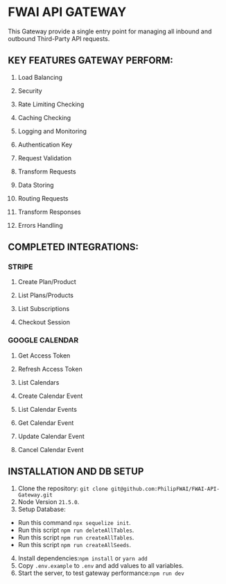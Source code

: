 # FWAI API GATEWAY

This Gateway provide a single entry point for managing all inbound and outbound Third-Party API requests.

## KEY FEATURES GATEWAY PERFORM:

1. Load Balancing

2. Security

3. Rate Limiting Checking

4. Caching Checking

5. Logging and Monitoring

6. Authentication Key

7. Request Validation

8. Transform Requests

9. Data Storing

10. Routing Requests

11. Transform Responses

12. Errors Handling

## COMPLETED INTEGRATIONS:

### STRIPE

1. Create Plan/Product

2. List Plans/Products

3. List Subscriptions

4. Checkout Session

### GOOGLE CALENDAR

1. Get Access Token

2. Refresh Access Token

3. List Calendars

4. Create Calendar Event

5. List Calendar Events

6. Get Calendar Event

7. Update Calendar Event

8. Cancel Calendar Event

## INSTALLATION AND DB SETUP

1. Clone the repository: ```git clone git@github.com:PhilipFWAI/FWAI-API-Gateway.git```
2. Node Version ```21.5.0```.
3. Setup Database:

- Run this command ```npx sequelize init```.
- Run this script ```npm run deleteAllTables```.
- Run this script ```npm run createAllTables```.
- Run this script ```npm run createAllSeeds```.

4. Install dependencies:```npm install``` or ```yarn add```
5. Copy `.env.example` to `.env` and add values to all variables.
6. Start the server, to test gateway performance:```npm run dev```